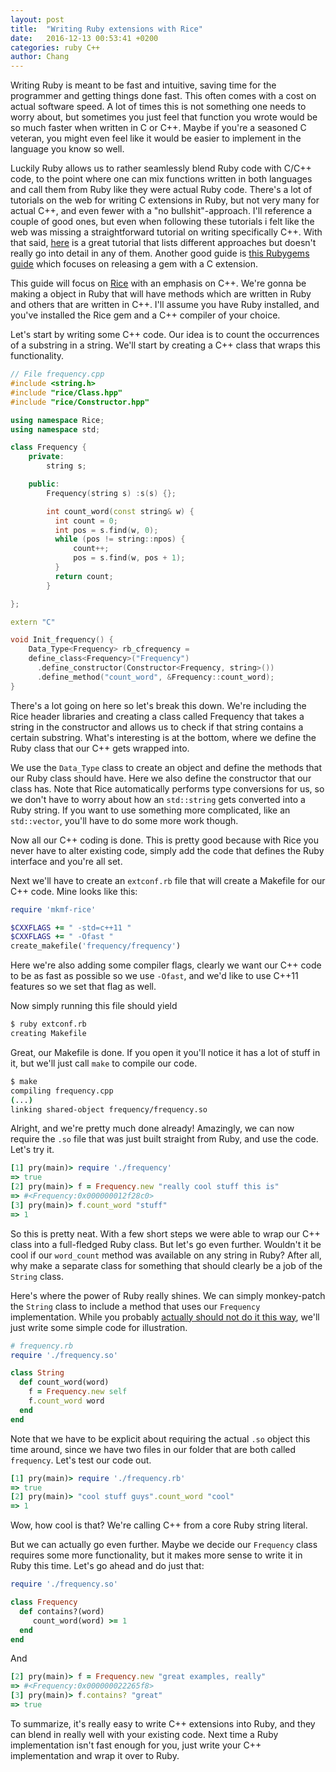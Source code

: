 ```yaml
---
layout: post
title:  "Writing Ruby extensions with Rice"
date:   2016-12-13 00:53:41 +0200
categories: ruby C++
author: Chang
---
```


Writing Ruby is meant to be fast and intuitive, saving time for the programmer and getting things done fast. This often comes with a cost on actual software speed. A lot of times this is not something one needs to worry about, but sometimes you just feel that function you wrote would be so much faster when written in C or C++. Maybe if you're a seasoned C veteran, you might even feel like it would be easier to implement in the language you know so well.

Luckily Ruby allows us to rather seamlessly blend Ruby code with C/C++ code, to the point where one can mix functions written in both languages and call them from Ruby like they were actual Ruby code. There's a lot of tutorials on the web for writing C extensions in Ruby, but not very many for actual C++, and even fewer with a "no bullshit"-approach. I'll reference a couple of good ones, but even when following these tutorials i felt like the web was missing a straightforward tutorial on writing specifically C++. With that said, [here](https://www.amberbit.com/blog/2014/6/12/calling-c-cpp-from-ruby/) is a great tutorial that lists different approaches but doesn't really go into detail in any of them. Another good guide is [this Rubygems guide](http://guides.rubygems.org/gems-with-extensions/) which focuses on releasing a gem with a C extension.

This guide will focus on [Rice](https://github.com/jasonroelofs/rice) with an emphasis on C++. We're gonna be making a object in Ruby that will have methods which are written in Ruby and others that are written in C++. I'll assume you have Ruby installed, and you've installed the Rice gem and a C++ compiler of your choice.

Let's start by writing some C++ code. Our idea is to count the occurrences of a substring in a string. We'll start by creating a C++ class that wraps this functionality.

```c++
// File frequency.cpp
#include <string.h>
#include "rice/Class.hpp"
#include "rice/Constructor.hpp"

using namespace Rice;
using namespace std;

class Frequency {
    private:
        string s;

    public:
        Frequency(string s) :s(s) {};

        int count_word(const string& w) {
          int count = 0;
          int pos = s.find(w, 0);
          while (pos != string::npos) {
              count++;
              pos = s.find(w, pos + 1);
          }
          return count;
        }

};

extern "C"

void Init_frequency() {
    Data_Type<Frequency> rb_cfrequency =
    define_class<Frequency>("Frequency")
      .define_constructor(Constructor<Frequency, string>())
      .define_method("count_word", &Frequency::count_word);
}
```

There's a lot going on here so let's break this down. We're including the Rice header libraries and creating a class called Frequency that takes a string in the constructor and allows us to check if that string contains a certain substring. What's interesting is at the bottom, where we define the Ruby class that our C++ gets wrapped into.

We use the `Data_Type` class to create an object and define the methods that our Ruby class should have. Here we also define the constructor that our class has. Note that Rice automatically performs type conversions for us, so we don't have to worry about how an `std::string` gets converted into a Ruby string. If you want to use something more complicated, like an `std::vector`, you'll have to do some more work though.

Now all our C++ coding is done. This is pretty good because with Rice you never have to alter existing code, simply add the code that defines the Ruby interface and you're all set.

Next we'll have to create an `extconf.rb` file that will create a Makefile for our C++ code. Mine looks like this:

```ruby
require 'mkmf-rice'

$CXXFLAGS += " -std=c++11 "
$CXXFLAGS += " -Ofast "
create_makefile('frequency/frequency')
```

Here we're also adding some compiler flags, clearly we want our C++ code to be as fast as possible so we use `-Ofast`, and we'd like to use C++11 features so we set that flag as well.

Now simply running this file should yield

```bash
$ ruby extconf.rb
creating Makefile
```

Great, our Makefile is done. If you open it you'll notice it has a lot of stuff in it, but we'll just call `make` to compile our code.

```bash
$ make
compiling frequency.cpp
(...)
linking shared-object frequency/frequency.so
```

Alright, and we're pretty much done already! Amazingly, we can now require the `.so` file that was just built straight from Ruby, and use the code. Let's try it.

```ruby
[1] pry(main)> require './frequency'
=> true
[2] pry(main)> f = Frequency.new "really cool stuff this is"
=> #<Frequency:0x000000012f28c0>
[3] pry(main)> f.count_word "stuff"
=> 1
```



So this is pretty neat. With a few short steps we were able to wrap our C++ class into a full-fledged Ruby class. But let's go even further. Wouldn't it be cool if our `word_count` method was available on any string in Ruby? After all, why make a separate class for something that should clearly be a job of the `String` class.

Here's where the power of Ruby really shines. We can simply monkey-patch the `String` class to include a method that uses our `Frequency` implementation. While you probably [actually should not do it this way](http://www.justinweiss.com/articles/3-ways-to-monkey-patch-without-making-a-mess/), we'll just write some simple code for illustration.

```ruby
# frequency.rb
require './frequency.so'

class String
  def count_word(word)
    f = Frequency.new self
    f.count_word word
  end
end
```

Note that we have to be explicit about requiring the actual `.so` object this time around, since we have two files in our folder that are both called `frequency`. Let's test our code out.

```ruby
[1] pry(main)> require './frequency.rb'
=> true
[2] pry(main)> "cool stuff guys".count_word "cool"
=> 1
```

Wow, how cool is that? We're calling C++ from a core Ruby string literal.

But we can actually go even further. Maybe we decide our `Frequency` class requires some more functionality, but it makes more sense to write it in Ruby this time. Let's go ahead and do just that:

```ruby
require './frequency.so'

class Frequency
  def contains?(word)
     count_word(word) >= 1
  end
end
```

And

```ruby
[2] pry(main)> f = Frequency.new "great examples, really"
=> #<Frequency:0x000000022265f8>
[3] pry(main)> f.contains? "great"
=> true
```

To summarize, it's really easy to write C++ extensions into Ruby, and they can blend in really well with your existing code. Next time a Ruby implementation isn't fast enough for you, just write your C++ implementation and wrap it over to Ruby.
